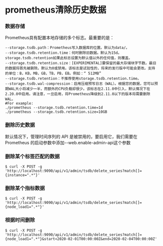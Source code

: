 # prometheus清除历史数据

### 数据存储

Prometheus具有配置本地存储的多个标志。最重要的是：

```
--storage.tsdb.path：Prometheus写入数据库的位置。默认为data/。
--storage.tsdb.retention.time：何时删除旧数据。默认为15d。storage.tsdb.retention如果此标志设置为默认值以外的任何值，则覆盖。
--storage.tsdb.retention.size：[EXPERIMENTAL]要保留的最大存储块字节数。最旧的数据将首先被删除。默认为0或禁用。该标志是试验性的，将来的发行版中可能会更改。支持的单位：B，KB，MB，GB，TB，PB，EB。例如：“ 512MB”
--storage.tsdb.retention：不推荐使用storage.tsdb.retention.time。
--storage.tsdb.wal-compression：启用压缩预写日志（WAL）。根据您的数据，您可以预期WAL大小将减少一半，而额外的CPU负载却很少。该标志在2.11.0中引入，默认情况下在2.20.0中启用。请注意，一旦启用，将Prometheus降级到2.11.0以下的版本将需要删除WAL。
#For example:
./prometheus --storage.tsdb.retention.time=1d
./prometheus --storage.tsdb.retention.size=10GB
```

### 删除历史数据

默认情况下，管理时间序列的 API 是被禁用的，要启用它，我们需要在 Prometheus 的启动参数中添加--web.enable-admin-api这个参数

### 删除某个标签匹配的数据

```
$ curl -X POST -g 'http://localhost:9090/api/v1/admin/tsdb/delete_series?match[]={instance=".*"}'
```

### 删除某个指标数据

```
$ curl -X POST -g 'http://localhost:9090/api/v1/admin/tsdb/delete_series?match[]={node_load1=".*"}'
```

### 根据时间删除

```
$ curl -X POST -g 'http://localhost:9090/api/v1/admin/tsdb/delete_series?match[]={node_load1=".*"}&start<2020-02-01T00:00:00Z&end=2020-02-04T00:00:00Z'
```